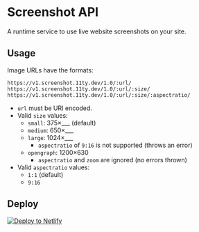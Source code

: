 # Screenshot API

A runtime service to use live website screenshots on your site.

## Usage

Image URLs have the formats:

```
https://v1.screenshot.11ty.dev/1.0/:url/
https://v1.screenshot.11ty.dev/1.0/:url/:size/
https://v1.screenshot.11ty.dev/1.0/:url/:size/:aspectratio/
```

* `url` must be URI encoded.
* Valid `size` values:
  * `small`: 375×___ (default)
  * `medium`: 650×___
  * `large`: 1024×___
    * `aspectratio` of `9:16` is not supported (throws an error)
  * `opengraph`: 1200×630
    * `aspectratio` and `zoom` are ignored (no errors thrown)
* Valid `aspectratio` values:
  * `1:1` (default)
  * `9:16`

## Deploy

<a href="https://app.netlify.com/start/deploy?repository=https://github.com/11ty/api-screenshot
"><img src="https://www.netlify.com/img/deploy/button.svg" border="0" alt="Deploy to Netlify"></a>